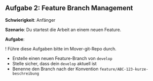 ## Aufgabe 2: Feature Branch Management

**Schwierigkeit**: Anfänger  

**Szenario**: Du startest die Arbeit an einem neuen Feature.  

**Aufgabe**:

! Führe diese Aufgaben bitte im Mover-git-Repo durch.

- Erstelle einen neuen Feature-Branch von `develop`
- Stelle sicher, dass dein `develop` aktuell ist
- Benenne den Branch nach der Konvention `feature/ABC-123-kurze-beschreibung`
